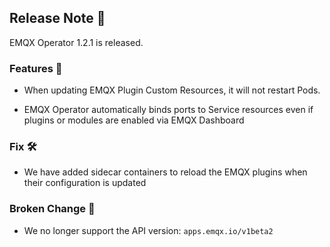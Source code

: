 ## Release Note 🍻

EMQX Operator 1.2.1 is released.

### Features 🌈

- When updating EMQX Plugin Custom Resources, it will not restart Pods.

- EMQX Operator automatically binds ports to Service resources even if plugins or modules are enabled via EMQX Dashboard

### Fix 🛠

- We have added sidecar containers to reload the EMQX plugins when their configuration is updated

### Broken Change 🚫

- We no longer support the API version: `apps.emqx.io/v1beta2`